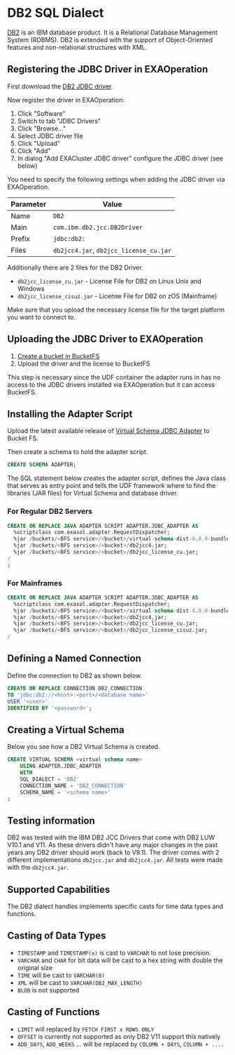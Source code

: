# DB2 SQL Dialect

[DB2](https://www.ibm.com/db2/) is an IBM database product. It is a Relational Database Management System (RDBMS). DB2 is extended with the support of Object-Oriented features and non-relational structures with XML.

## Registering the JDBC Driver in EXAOperation

First download the [DB2 JDBC driver](http://www-01.ibm.com/support/docview.wss?uid=swg21363866).

Now register the driver in EXAOperation:

1. Click "Software"
1. Switch to tab "JDBC Drivers"
1. Click "Browse..."
1. Select JDBC driver file
1. Click "Upload"
1. Click "Add"
1. In dialog "Add EXACluster JDBC driver" configure the JDBC driver (see below)

You need to specify the following settings when adding the JDBC driver via EXAOperation.

| Parameter | Value                                               |
|-----------|-----------------------------------------------------|
| Name      | `DB2`                                               |
| Main      | `com.ibm.db2.jcc.DB2Driver`                         |
| Prefix    | `jdbc:db2:`                                         |
| Files     | `db2jcc4.jar`, `db2jcc_license_cu.jar`              |

Additionally there are 2 files for the DB2 Driver.

* `db2jcc_license_cu.jar` - License File for DB2 on Linux Unix and Windows
* `db2jcc_license_cisuz.jar` - License File for DB2 on zOS (Mainframe)

Make sure that you upload the necessary license file for the target platform you want to connect to. 

## Uploading the JDBC Driver to EXAOperation

1. [Create a bucket in BucketFS](https://docs.exasol.com/administration/on-premise/bucketfs/create_new_bucket_in_bucketfs_service.htm)
1. Upload the driver and the license to BucketFS

This step is necessary since the UDF container the adapter runs in has no access to the JDBC drivers installed via EXAOperation but it can access BucketFS.

## Installing the Adapter Script

Upload the latest available release of [Virtual Schema JDBC Adapter](https://github.com/exasol/virtual-schemas/releases) to Bucket FS.

Then create a schema to hold the adapter script.

```sql
CREATE SCHEMA ADAPTER;
```

The SQL statement below creates the adapter script, defines the Java class that serves as entry point and tells the UDF framework where to find the libraries (JAR files) for Virtual Schema and database driver.

### For Regular DB2 Servers

```sql
CREATE OR REPLACE JAVA ADAPTER SCRIPT ADAPTER.JDBC_ADAPTER AS
  %scriptclass com.exasol.adapter.RequestDispatcher;
  %jar /buckets/<BFS service>/<bucket>/virtual-schema-dist-8.0.0-bundle-6.0.0.jar;
  %jar /buckets/<BFS service>/<bucket>/db2jcc4.jar;
  %jar /buckets/<BFS service>/<bucket>/db2jcc_license_cu.jar;
/
;
```

### For Mainframes

```sql
CREATE OR REPLACE JAVA ADAPTER SCRIPT ADAPTER.JDBC_ADAPTER AS
  %scriptclass com.exasol.adapter.RequestDispatcher;
  %jar /buckets/<BFS service>/<bucket>/virtual-schema-dist-8.0.0-bundle-6.0.0.jar;
  %jar /buckets/<BFS service>/<bucket>/db2jcc4.jar;
  %jar /buckets/<BFS service>/<bucket>/db2jcc_license_cu.jar;
  %jar /buckets/<BFS service>/<bucket>/db2jcc_license_cisuz.jar;
/
```
## Defining a Named Connection

Define the connection to DB2 as shown below.

```sql
CREATE OR REPLACE CONNECTION DB2_CONNECTION
TO 'jdbc:db2://<host>:<port>/<database name>'
USER '<user>'
IDENTIFIED BY '<password>';
```

## Creating a Virtual Schema

Below you see how a DB2 Virtual Schema is created. 

```sql
CREATE VIRTUAL SCHEMA <virtual schema name>
    USING ADAPTER.JDBC_ADAPTER
    WITH
	SQL_DIALECT = 'DB2'
	CONNECTION_NAME = 'DB2_CONNECTION'
	SCHEMA_NAME = '<schema name>'
;
```

## Testing information

DB2 was tested with the IBM DB2 JCC Drivers that come with DB2 LUW V10.1 and V11. As these drivers didn't have any major changes in the past years any DB2 driver should work (back to V9.1). The driver comes with 2 different implementations `db2jcc.jar` and `db2jcc4.jar`. All tests were made with the `db2jcc4.jar`.

## Supported Capabilities

The DB2 dialect handles implements specific casts for time data types and functions.

## Casting of Data Types

* `TIMESTAMP` and `TIMESTAMP(x)` is cast to `VARCHAR` to not lose precision.
* `VARCHAR` and `CHAR` for bit data will be cast to a hex string with double the original size
* `TIME` will be cast to `VARCHAR(8)`
* `XML` will be cast to `VARCHAR(DB2_MAX_LENGTH)`
* `BLOB` is not supported

## Casting of Functions

* `LIMIT` will replaced by `FETCH FIRST x ROWS ONLY`
* `OFFSET` is currently not supported as only DB2 V11 support this natively
* `ADD_DAYS`, `ADD_WEEKS` ... will be replaced by `COLUMN + DAYS`, `COLUMN + ....`
